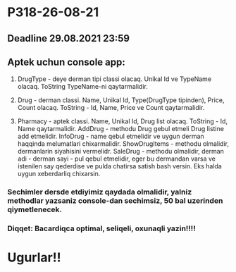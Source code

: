 # P318-26-08-21

## Deadline 29.08.2021 23:59

## Aptek uchun console app:

1. DrugType - deye derman tipi classi olacaq. Unikal Id ve TypeName olacaq. ToString TypeName-ni qaytarmalidir.

2. Drug - derman classi. Name, Unikal Id, Type(DrugType tipinden), Price, Count olacaq. ToString - Id, Name, Price ve Count qaytarmalidir.

3. Pharmacy - aptek classi. Name, Unikal Id, Drug list olacaq. ToString - Id, Name qaytarmalidir. AddDrug - methodu Drug gebul etmeli Drug listine add etmelidir. InfoDrug - name qebul etmelidir ve uygun derman haqqinda melumatlari chixarmalidir. ShowDrugItems - methodu olmalidir, dermanlarin siyahisini vermelidr. SaleDrug - methodu olmalidir, derman adi - derman sayi - pul qebul etmelidir, eger bu dermandan varsa ve istenilen say qederdise ve pulda chatirsa satish bash versin. Eks halda uygun xeberdarliq chixarsin.

### Sechimler dersde etdiyimiz qaydada olmalidir, yalniz methodlar yazsaniz console-dan sechimsiz, 50 bal uzerinden qiymetlenecek.

### Diqqet: Bacardiqca optimal, seliqeli, oxunaqli yazin!!!!

# Ugurlar!!
